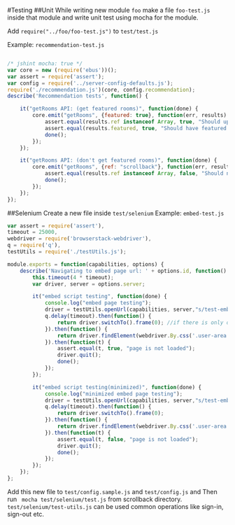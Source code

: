 #Testing
##Unit
While writing new module ```foo``` make a file ```foo-test.js``` inside that module and write unit test using mocha for the module.

Add ``` require("../foo/foo-test.js") ``` to ```test/test.js```

Example: ```recommendation-test.js```
``` javascript

/* jshint mocha: true */
var core = new (require('ebus'))();
var assert = require('assert');
var config = require('../server-config-defaults.js');
require('./recommendation.js')(core, config.recommendation);
describe('Recommendation tests', function() {

	it("getRooms API: (get featured rooms)", function(done) {
		core.emit("getRooms", {featured: true}, function(err, results) {
			assert.equal(results.ref instanceof Array, true, "Should update query( ref is not an array)");
			assert.equal(results.featured, true, "Should have featured property");
			done();
		});
	});

	it("getRooms API: (don't get featured rooms)", function(done) {
		core.emit("getRooms", {ref: "scrollback"}, function(err, results) {
			assert.equal(results.ref instanceof Array, false, "Should not update query( ref is an array)");
			done();
		});
	});
});
```

##Selenium
Create a new file inside ```test/selenium```
Example: ``` embed-test.js ```
``` javascript
var assert = require('assert'),
timeout = 25000,
webdriver = require('browserstack-webdriver'),
q = require('q'),
testUtils = require('./testUtils.js');

module.exports = function(capabilities, options) {
	describe('Navigating to embed page url: ' + options.id, function() {
		this.timeout(4 * timeout);
		var driver, server = options.server;

		it("embed script testing", function(done) {
			console.log("embed page testing");
			driver = testUtils.openUrl(capabilities, server,"s/test-embed.html?room=testroom1&minimize=false");
			q.delay(timeout).then(function() {
				return driver.switchTo().frame(0); //if there is only one frame
			}).then(function() {
				return driver.findElement(webdriver.By.css('.user-area')).isDisplayed();
			}).then(function(t) {
				assert.equal(t, true, "page is not loaded");
				driver.quit();
				done();
			});
		});

		it("embed script testing(minimized)", function(done) {
			console.log("minimized embed page testing");
			driver = testUtils.openUrl(capabilities, server,"s/test-embed.html?room=testroom1&minimize=true");
			q.delay(timeout).then(function() {
				return driver.switchTo().frame(0);
			}).then(function() {
				return driver.findElement(webdriver.By.css('.user-area')).isDisplayed();
			}).then(function(t) {
				assert.equal(t, false, "page is not loaded");
				driver.quit();
				done();
			});
		});
	});
};

```
Add this new file to ```test/config.sample.js``` and ```test/config.js``` and Then run ``` mocha test/selenium/test.js``` from scrollback directory. 
```test/selenium/test-utils.js``` can be used common operations like sign-in, sign-out etc.

